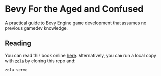 # Bevy For the Aged and Confused

A practical guide to Bevy Engine game development that assumes no previous gamedev knowledge.

## Reading

You can read this book online [here](https://bfac.eloquentgeek.games). Alternatively, you can run a
local copy with [`zola`](https://www.getzola.org/documentation/getting-started/installation/) by
cloning this repo and:

```shell
zola serve
```
